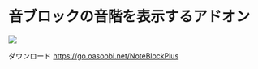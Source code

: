
# 音ブロックの音階を表示するアドオン

<img src="https://img.shields.io/github/downloads/oasoobi/noteblockplus/total?style=for-the-badge&labelColor=black&color=darkblue">

ダウンロード
https://go.oasoobi.net/NoteBlockPlus
